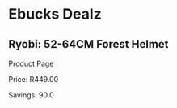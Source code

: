 
# Ebucks Dealz
## Ryobi: 52-64CM Forest Helmet
[Product Page](https://www.ebucks.com/web/shop/productSelected.do?prodId=315071032&catId=717342768)

Price: R449.00

Savings: 90.0


	